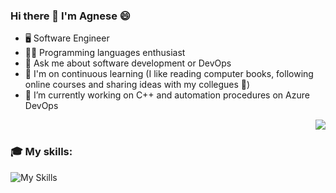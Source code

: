 ### Hi there 👋 I'm Agnese 😄

<!--
**AgnesePortera/AgnesePortera** is a ✨ _special_ ✨ repository because its `README.md` (this file) appears on your GitHub profile.

Here are some ideas to get you started:

- 🔭 I’m currently working on ...
- 🌱 I’m currently learning ...
- 👯 I’m looking to collaborate on ...
- 🤔 I’m looking for help with ...
- 💬 Ask me about ...
- 📫 How to reach me: ...
- 😄 Pronouns: ...
- ⚡ Fun fact: ...
-->

  - 🖥️ Software Engineer
  - 👨‍💻 Programming languages enthusiast
  - 💬 Ask me about software development or DevOps
  - 🌱 I'm on continuous learning (I like reading computer books, following online courses and sharing ideas with my collegues 👯)
  - 🔭 I’m currently working on C++ and automation procedures on Azure DevOps

 <img align="right" src="https://github-readme-stats.vercel.app/api?username=AgnesePortera&show_icons=true">
  

&nbsp;
### 🎓 My skills:

![My Skills](https://skillicons.dev/icons?i=cpp,py,bash,rust,java,c,latex,maven,git,github,docker,azure,jenkins,cmake,mysql,redis,vscode,idea,anaconda,matlab,arduino,raspberrypi,linux&perline=5)

